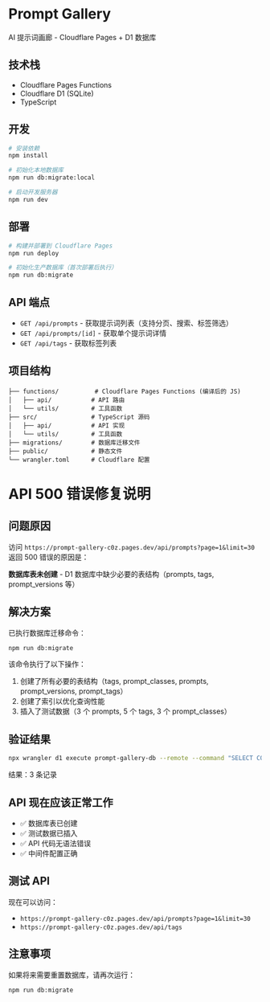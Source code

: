 # Prompt Gallery

AI 提示词画廊 - Cloudflare Pages + D1 数据库

## 技术栈

- Cloudflare Pages Functions
- Cloudflare D1 (SQLite)
- TypeScript

## 开发

```bash
# 安装依赖
npm install

# 初始化本地数据库
npm run db:migrate:local

# 启动开发服务器
npm run dev
```

## 部署

```bash
# 构建并部署到 Cloudflare Pages
npm run deploy

# 初始化生产数据库（首次部署后执行）
npm run db:migrate
```

## API 端点

- `GET /api/prompts` - 获取提示词列表（支持分页、搜索、标签筛选）
- `GET /api/prompts/[id]` - 获取单个提示词详情
- `GET /api/tags` - 获取标签列表

## 项目结构

```
├── functions/          # Cloudflare Pages Functions (编译后的 JS)
│   ├── api/           # API 路由
│   └── utils/         # 工具函数
├── src/               # TypeScript 源码
│   ├── api/           # API 实现
│   └── utils/         # 工具函数
├── migrations/        # 数据库迁移文件
├── public/            # 静态文件
└── wrangler.toml      # Cloudflare 配置
```


# API 500 错误修复说明

## 问题原因
访问 `https://prompt-gallery-c0z.pages.dev/api/prompts?page=1&limit=30` 返回 500 错误的原因是：

**数据库表未创建** - D1 数据库中缺少必要的表结构（prompts, tags, prompt_versions 等）

## 解决方案
已执行数据库迁移命令：
```bash
npm run db:migrate
```

该命令执行了以下操作：
1. 创建了所有必要的表结构（tags, prompt_classes, prompts, prompt_versions, prompt_tags）
2. 创建了索引以优化查询性能
3. 插入了测试数据（3 个 prompts, 5 个 tags, 3 个 prompt_classes）

## 验证结果
```bash
npx wrangler d1 execute prompt-gallery-db --remote --command "SELECT COUNT(*) as count FROM prompts"
```
结果：3 条记录

## API 现在应该正常工作
- ✅ 数据库表已创建
- ✅ 测试数据已插入
- ✅ API 代码无语法错误
- ✅ 中间件配置正确

## 测试 API
现在可以访问：
- `https://prompt-gallery-c0z.pages.dev/api/prompts?page=1&limit=30`
- `https://prompt-gallery-c0z.pages.dev/api/tags`

## 注意事项
如果将来需要重置数据库，请再次运行：
```bash
npm run db:migrate
```

